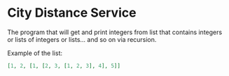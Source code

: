 # City Distance Service

The program that will get and print integers from list that contains integers or lists of integers 
or lists... and so on via recursion.

Example of the list:

```json
[1, 2, [1, [2, 3, [1, 2, 3], 4], 5]]
```

